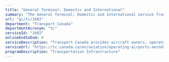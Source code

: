 ```yaml
---
title: "General Terminal: Domestic and International"
summary: "The General Terminal: Domestic and International service from Transport Canada is not available end-to-end online, according to the GC Service Inventory."
url: "gc/tc/1602"
department: "Transport Canada"
departmentAcronym: "tc"
serviceId: "1602"
onlineEndtoEnd: 0
serviceDescription: "Transport Canada provides aircraft owners, operators, and their passengers access to designated parts of an air terminal building during published hours of operation."
serviceUrl: "https://tc.canada.ca/en/aviation/operating-airports-aerodromes/service-standard-terminals"
programDescription: "Transportation Infrastructure"
---
```

